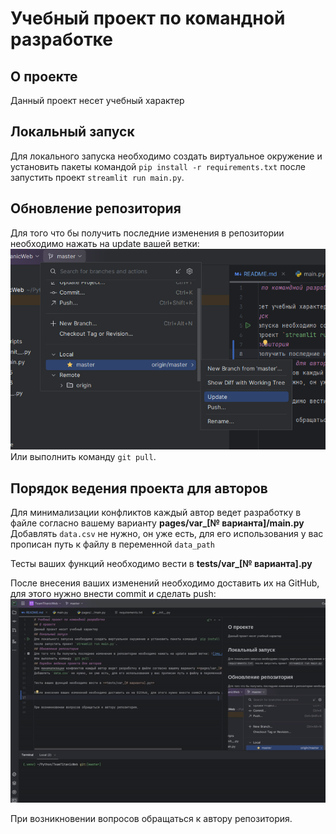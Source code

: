 # Учебный проект по командной разработке
## О проекте
Данный проект несет учебный характер
## Локальный запуск
Для локального запуска необходимо создать виртуальное окружение и установить пакеты командой `pip install -r requirements.txt`
после запустить проект `streamlit run main.py`.
## Обновление репозитория
Для того что бы получить последние изменения в репозитории необходимо нажать на update вашей ветки: ![img.png](src/img/update_git.png)
Или выполнить команду `git pull`.
## Порядок ведения проекта для авторов
Для минимализации конфликтов каждый автор ведет разработку в файле согласно вашему варианту **pages/var_[№ варианта]/main.py** 
Добавлять `data.csv` не нужно, он уже есть, для его использования у вас прописан путь к файлу в переменной `data_path`

Тесты ваших функций необходимо вести в **tests/var_[№ варианта].py**

После внесения ваших изменений необходимо доставить их на GitHub, для этого нужно внести commit и сделать push:
![git_push.gif](src/img/git_push.gif)

При возникновении вопросов обращаться к автору репозитория.
